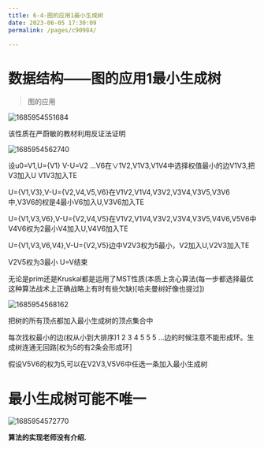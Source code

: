 ```yaml
---
title: 6-4-图的应用1最小生成树
date: 2023-06-05 17:30:09
permalink: /pages/c90984/

---
```

数据结构——图的应用1最小生成树
================

> 图的应用  
> 

![1685954551684](/assets/1685954551684.png)

该性质在严蔚敏的教材利用反证法证明

![1685954562740](/assets/1685954562740.png)

设u0=V1,U={V1} V-U=V2 ...V6在∨1V2,V1V3,V1V4中选择权值最小的边V1V3,把V3加入U V1V3加入TE

U={V1,V3},V-U={V2,V4,V5,V6}在V1V2,V1V4,V3V2,V3V4,V3V5,V3V6中,V3V6的权是4最小V6加入U,V3V6加入TE

U={V1,V3,V6},V-U={V2,V4,V5}在V1V2,V1V4,V3V2,V3V4,V3V5,V4V6,V5V6中V4V6权为2最小V4加入U,V4V6加入TE

U={V1,V3,V6,V4},V-U={V2,V5}边中V2V3权为5最小，V2加入U,V2V3加入TE

V2V5权为3最小 U=V结束

无论是prim还是Kruskal都是运用了MST性质(本质上贪心算法(每一步都选择最优这种算法战术上正确战略上有时有些欠缺)\[哈夫曼树好像也提过\])

  

![1685954568162](/assets/1685954568162.png)

把树的所有顶点都加入最小生成树的顶点集合中

每次找权最小的边(权从小到大排序)1 2 3 4 5 5 5 ...边的时候注意不能形成环。生成树连通无回路\[权为5的有2条会形成环\]

假设V5V6的权为5,可以在V2V3,V5V6中任选一条加入最小生成树

最小生成树可能不唯一
==========

![1685954572770](/assets/1685954572770.png)

**算法的实现老师没有介绍.**

  

